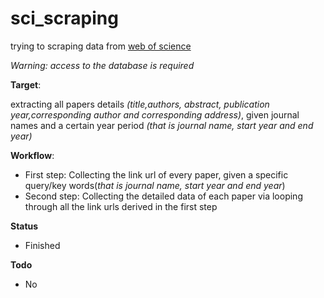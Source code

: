 # sci_scraping
trying to scraping data from [web of science](http://login.webofknowledge.com/error/Error?PathInfo=%2F&Alias=WOK5&Domain=.webofknowledge.com&Src=IP&RouterURL=http%3A%2F%2Fwww.webofknowledge.com%2F&Error=IPError)

*Warning: access to the database is required*

**Target**: 

extracting all papers details *(title,authors, abstract, publication year,corresponding author and corresponding address)*, given journal names and a certain year period *(that is journal name, start year and end year)*

**Workflow**:
* First step: Collecting the link url of every paper, given a specific query/key words(*that is journal name, start year and end year*)
* Second step: Collecting the detailed data of each paper via looping through all the link urls derived in the first step

**Status**
* Finished

**Todo**
* No
